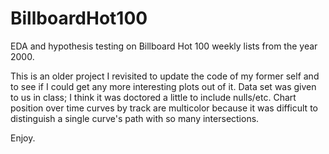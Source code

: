 # BillboardHot100
EDA and hypothesis testing on Billboard Hot 100 weekly lists from the year 2000.

This is an older project I revisited to update the code of my former self and to see if I could get any more interesting plots out of it.  Data set was given to us in class; I think it was doctored a little to include nulls/etc.  Chart position over time curves by track are multicolor because it was difficult to distinguish a single curve's path with so many intersections.

Enjoy.
